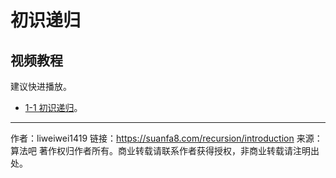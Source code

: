 # 初识递归

## 视频教程

建议快进播放。

- [1-1 初识递归](https://www.bilibili.com/video/BV11h411h7nT?p=1)。

---

作者：liweiwei1419
链接：https://suanfa8.com/recursion/introduction
来源：算法吧
著作权归作者所有。商业转载请联系作者获得授权，非商业转载请注明出处。